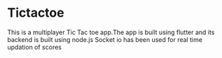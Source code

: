 # Tictactoe
This is a multiplayer Tic Tac toe app.The app is built using flutter and its backend is built using node.js Socket io has been used for real time updation of scores
